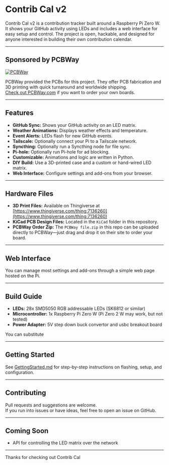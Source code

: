 # Contrib Cal v2

Contrib Cal v2 is a contribution tracker built around a Raspberry Pi Zero W. It shows your GitHub activity using LEDs and includes a web interface for easy setup and control. The project is open, hackable, and designed for anyone interested in building their own contribution calendar.

---

## Sponsored by PCBWay

[![PCBWay](https://www.pcbway.com/project/img/images/logo.png)](https://pcbway.com)

PCBWay provided the PCBs for this project. They offer PCB fabrication and 3D printing with quick turnaround and worldwide shipping.  
[Check out PCBWay.com](https://pcbway.com) if you want to order your own boards.

---

## Features

- **GitHub Sync:** Shows your GitHub activity on an LED matrix.
- **Weather Animations:** Displays weather effects and temperature.
- **Event Alerts:** LEDs flash for new GitHub events.
- **Tailscale:** Optionally connect your Pi to a Tailscale network.
- **Syncthing:** Optionally run a Syncthing node for file sync.
- **Pi-hole:** Optionally run Pi-hole for ad blocking.
- **Customizable:** Animations and logic are written in Python.
- **DIY Build:** Use a 3D-printed case and a custom or hand-wired LED matrix.
- **Web Interface:** Configure settings and add-ons from your browser.

---

## Hardware Files

- **3D Print Files:** Available on Thingiverse at [https://www.thingiverse.com/thing:7136260](https://www.thingiverse.com/thing:7136260)
- **KiCad PCB Design Files:** Located in the `KiCad` folder in this repository.
- **PCBWay Order Zip:** The `PCBWay file.zip` in this repo can be uploaded directly to PCBWay—just drag and drop it on their site to order your board.

---

## Web Interface

You can manage most settings and add-ons through a simple web page hosted on the Pi.

---

## Build Guide

- **LEDs:** 28x SMD5050 RGB addressable LEDs (SK6812 or similar)
- **Microcontroller:** 1x Raspberry Pi Zero W (Pi Zero 2 W may work, but not tested)
- **Power Adapter:** 5V step down buck convertor and usbc breakout board

You can substitute




---

## Getting Started

See [GettingStarted.md](./GettingStarted.md) for step-by-step instructions on flashing, setup, and configuration.

---

## Contributing

Pull requests and suggestions are welcome.  
If you run into issues or have ideas, feel free to open an issue on GitHub.

---

## Coming Soon

- API for controlling the LED matrix over the network

---

Thanks for checking out Contrib Cal
